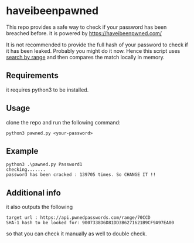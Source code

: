 # haveibeenpawned

This repo provides a safe way to check if your password has been breached before.
it is powered by https://haveibeenpwned.com/

It is not recommended to provide the full hash of your password to check if it has been leaked. Probably you might do it now.
Hence this script uses  [search by range](https://haveibeenpwned.com/API/v3#SearchingPwnedPasswordsByRange) and then compares the match locally in memory.

## Requirements
it requires python3 to be installed.

## Usage
clone the repo and run the following command:

`python3 pawned.py <your-password>`

## Example
```
python3 .\pawned.py Password1
checking.......
password has been cracked : 139705 times. So CHANGE IT !! 
```
## Additional info
it also outputs the following
```
target url : https://api.pwnedpasswords.com/range/70CCD
SHA-1 hash to be looked for: 9007338D6D81DD3B6271621B9CF9A97EA00
```
so that you can check it manually as well to double check.


